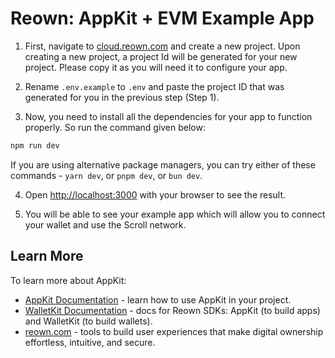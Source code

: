 # Reown: AppKit + EVM Example App

1. First, navigate to [cloud.reown.com](https://cloud.reown.com) and create a new project. Upon creating a new project, a project Id will be generated for your new project. Please copy it as you will need it to configure your app.

2. Rename `.env.example` to `.env` and paste the project ID that was generated for you in the previous step (Step 1).

3. Now, you need to install all the dependencies for your app to function properly. So run the command given below:

```bash
npm run dev
```

If you are using alternative package managers, you can try either of these commands - `yarn dev`, or `pnpm dev`, or `bun dev`.

4. Open [http://localhost:3000](http://localhost:3000) with your browser to see the result.

5. You will be able to see your example app which will allow you to connect your wallet and use the Scroll network.

## Learn More

To learn more about AppKit:

- [AppKit Documentation](https://docs.reown.com/appkit/overview) - learn how to use AppKit in your project.
- [WalletKit Documentation](https://docs.reown.com/walletkit/overview) - docs for Reown SDKs: AppKit (to build apps) and WalletKit (to build wallets).
- [reown.com](https://reown.com/) - tools to build user experiences that make digital ownership effortless, intuitive, and secure.
